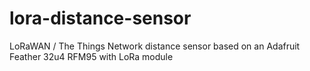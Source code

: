 # lora-distance-sensor
LoRaWAN / The Things Network distance sensor based on an Adafruit Feather 32u4 RFM95 with LoRa module
